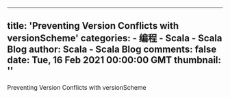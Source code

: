 
---
title: 'Preventing Version Conflicts with versionScheme'
categories: 
    - 编程
    - Scala - Scala Blog
author: Scala - Scala Blog
comments: false
date: Tue, 16 Feb 2021 00:00:00 GMT
thumbnail: ''
---

<div>   
Preventing Version Conflicts with versionScheme  
</div>
            